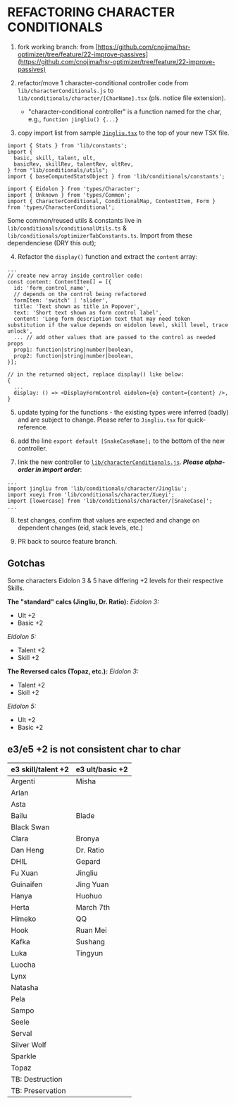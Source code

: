 # REFACTORING CHARACTER CONDITIONALS

1. fork working branch: from [https://github.com/cnojima/hsr-optimizer/tree/feature/22-improve-passives](https://github.com/cnojima/hsr-optimizer/tree/feature/22-improve-passives)

1. refactor/move 1 character-conditional controller code from `lib/characterConditionals.js` to `lib/conditionals/character/[CharName].tsx` (pls. notice file extension).
    - "character-conditional controller" is a function named for the char, e.g., `function jingliu() {...}`

1. copy import list from sample [`Jingliu.tsx`](https://github.com/cnojima/hsr-optimizer/blob/feature/22-passives-drawer/src/lib/conditionals/character/Jingliu.tsx) to the top of your new TSX file.

``` 
import { Stats } from 'lib/constants';
import {
  basic, skill, talent, ult,
  basicRev, skillRev, talentRev, ultRev,
} from "lib/conditionals/utils";
import { baseComputedStatsObject } from 'lib/conditionals/constants';

import { Eidolon } from 'types/Character';
import { Unknown } from 'types/Common';
import { CharacterConditional, ConditionalMap, ContentItem, Form } from 'types/CharacterConditional';

```

Some common/reused utils & constants live in `lib/conditionals/conditionalUtils.ts` & `lib/conditionals/optimizerTabConstants.ts`. Import from these dependenciese (DRY this out);

4. Refactor the `display()` function and extract the `content` array:

```
...
// create new array inside controller code:
const content: ContentItem[] = [{
  id: 'form_control_name',
  // depends on the control being refactored
  formItem: 'switch' | 'slider',
  title: 'Text shown as title in Popover',
  text: 'Short text shown as form control label',
  content: 'Long form description text that may need token substitution if the value depends on eidolon level, skill level, trace unlock',
  ... // add other values that are passed to the control as needed props
  prop1: function|string|number|boolean,
  prop2: function|string|number|boolean,
}];

// in the returned object, replace display() like below:
{
  ...
  display: () => <DisplayFormControl eidolon={e} content={content} />,
}
```

5. update typing for the functions - the existing types were inferred (badly) and are subject to change. Please refer to `Jingliu.tsx` for quick-reference.

6. add the line `export default [SnakeCaseName];` to the bottom of the new controller.

7. link the new controller to [`lib/characterConditionals.js`](https://github.com/cnojima/hsr-optimizer/blob/feature/22-improve-passives/src/lib/characterConditionals.js).  ***Please alpha-order in import order***:

```
...
import jingliu from 'lib/conditionals/character/Jingliu';
import xueyi from 'lib/conditionals/character/Xueyi';
import [lowercase] from 'lib/conditionals/character/[SnakeCase]';
...
```

8. test changes, confirm that values are expected and change on dependent changes (eid, stack levels, etc.)

9. PR back to source feature branch.

## Gotchas

Some characters Eidolon 3 & 5 have differing +2 levels for their respective Skills.

**The "standard" calcs (Jingliu, Dr. Ratio):**
*Eidolon 3:*

- Ult +2
- Basic +2

*Eidolon 5:*

- Talent +2
- Skill +2

**The Reversed calcs (Topaz, etc.):**
*Eidolon 3:*

- Talent +2
- Skill +2

*Eidolon 5:*

- Ult +2
- Basic +2

## e3/e5 +2 is not consistent char to char

| e3 skill/talent +2 | e3 ult/basic +2 |
|--------------------|-----------------|
| Argenti            | Misha           
| Arlan              |
| Asta               |
| Bailu              | Blade           
| Black Swan         |
| Clara              | Bronya          
| Dan Heng           | Dr. Ratio       
| DHIL               | Gepard          
| Fu Xuan            | Jingliu         |
| Guinaifen          | Jing Yuan       
| Hanya              | Huohuo          
| Herta              | March 7th       
| Himeko             | QQ              
| Hook               | Ruan Mei        
| Kafka              | Sushang         
| Luka               | Tingyun         
| Luocha             
| Lynx               
| Natasha            
| Pela               
| Sampo              
| Seele              
| Serval             
| Silver Wolf        
| Sparkle            
| Topaz              
| TB: Destruction    
| TB: Preservation   